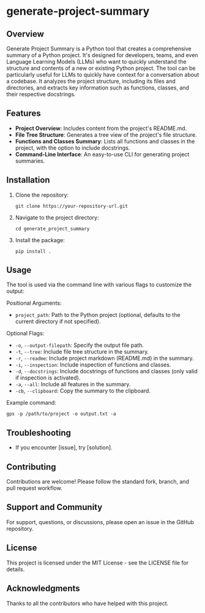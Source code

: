 
# generate-project-summary

## Overview
Generate Project Summary is a Python tool that creates a comprehensive summary of a Python project. It's designed for developers, teams, and even Language Learning Models (LLMs) who want to quickly understand the structure and contents of a new or existing Python project. The tool can be particularly useful for LLMs to quickly have context for a conversation about a codebase. It analyzes the project structure, including its files and directories, and extracts key information such as functions, classes, and their respective docstrings.

## Features
- **Project Overview**: Includes content from the project's README.md.
- **File Tree Structure**: Generates a tree view of the project's file structure.
- **Functions and Classes Summary**: Lists all functions and classes in the project, with the option to include docstrings.
- **Command-Line Interface**: An easy-to-use CLI for generating project summaries.

## Installation
1. Clone the repository:
   ```
   git clone https://your-repository-url.git
   ```
2. Navigate to the project directory:
   ```
   cd generate_project_summary
   ```
3. Install the package:
   ```
   pip install .
   ```

## Usage
The tool is used via the command line with various flags to customize the output:

Positional Arguments:
- `project_path`: Path to the Python project (optional, defaults to the current directory if not specified).

Optional Flags:
- `-o`, `--output-filepath`: Specify the output file path.
- `-t`, `--tree`: Include file tree structure in the summary.
- `-r`, `--readme`: Include project markdown (README.md) in the summary.
- `-i`, `--inspection`: Include inspection of functions and classes.
- `-d`, `--docstrings`: Include docstrings of functions and classes (only valid if inspection is activated).
- `-a`, `--all`: Include all features in the summary.
- `-cb`, `--clipboard`: Copy the summary to the clipboard.

Example command:
```
gps -p /path/to/project -o output.txt -a
```

## Troubleshooting
- If you encounter [issue], try [solution].

## Contributing
Contributions are welcome! Please follow the standard fork, branch, and pull request workflow.

## Support and Community
For support, questions, or discussions, please open an issue in the GitHub repository.

## License
This project is licensed under the MIT License - see the LICENSE file for details.

## Acknowledgments
Thanks to all the contributors who have helped with this project.
